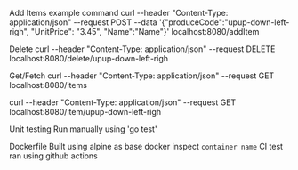 Add Items
example command
curl --header "Content-Type: application/json"   --request POST   --data '{"produceCode":"upup-down-left-righ", "UnitPrice": "3.45", "Name":"Name"}' localhost:8080/addItem

Delete
curl --header "Content-Type: application/json"   --request DELETE  localhost:8080/delete/upup-down-left-righ

Get/Fetch
curl --header "Content-Type: application/json"   --request GET  localhost:8080/items

curl --header "Content-Type: application/json"   --request GET  localhost:8080/item/upup-down-left-righ

Unit testing
Run manually using 'go test'

Dockerfile
Built using alpine as base 
docker inspect `container name`
CI
test ran using github actions
